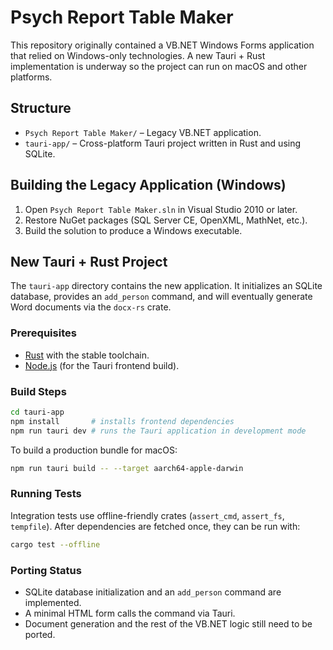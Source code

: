 # Psych Report Table Maker

This repository originally contained a VB.NET Windows Forms application that relied on Windows-only technologies. A new Tauri + Rust implementation is underway so the project can run on macOS and other platforms.

## Structure

- `Psych Report Table Maker/` – Legacy VB.NET application.
- `tauri-app/` – Cross-platform Tauri project written in Rust and using SQLite.

## Building the Legacy Application (Windows)

1. Open `Psych Report Table Maker.sln` in Visual Studio 2010 or later.
2. Restore NuGet packages (SQL Server CE, OpenXML, MathNet, etc.).
3. Build the solution to produce a Windows executable.

## New Tauri + Rust Project

The `tauri-app` directory contains the new application. It initializes an SQLite database, provides an `add_person` command, and will eventually generate Word documents via the `docx-rs` crate.

### Prerequisites

- [Rust](https://rustup.rs/) with the stable toolchain.
- [Node.js](https://nodejs.org/) (for the Tauri frontend build).

### Build Steps

```bash
cd tauri-app
npm install       # installs frontend dependencies
npm run tauri dev # runs the Tauri application in development mode
```

To build a production bundle for macOS:

```bash
npm run tauri build -- --target aarch64-apple-darwin
```

### Running Tests

Integration tests use offline-friendly crates (`assert_cmd`, `assert_fs`, `tempfile`). After dependencies are fetched once, they can be run with:

```bash
cargo test --offline
```

### Porting Status

- SQLite database initialization and an `add_person` command are implemented.
- A minimal HTML form calls the command via Tauri.
- Document generation and the rest of the VB.NET logic still need to be ported.
